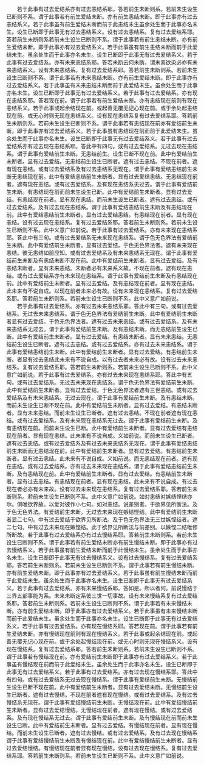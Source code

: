 <!-- { "loadSidebar": true } -->
　　若于此事有过去爱结系亦有过去恚结系耶。答若前生未断则系。若前未生设生已断则不系。谓于此事若有前生爱结未断。亦有前生恚结未断。即于此事亦有过去恚结系义。若于此事虽有前生爱结未断而前于此恚结未生虽余处生而于此事亦名未生。设生已断即于此事无有过去恚结系义。设有过去恚结系。复有过去爱结系耶。答若前生未断则系若前未生设生已断则不系。谓于此事若有前生恚结未断。亦有前生爱结未断。即于此事亦有过去爱结系义。若于此事虽有前生恚结未断而前于此爱结未生。虽余处生而于此事亦名未生。设生已断即于此事无有过去爱结系义。若于此事有过去爱结系。亦有未来恚结系耶。答若未断云何未断。谓未离欲染必亦有未来恚结系义。设有未来恚结系。复有过去爱结系耶。答若前生未断则系。若前未生设生已断则不系。谓于此事若有未来恚结未断。亦有前生爱结未断。即于此事亦有过去爱结系义。若于此事虽有未来恚结未断而前于此爱结未生。虽余处生而于此事亦名未生。设生已断即于此事无有过去爱结系义。若于此事有过去爱结系。亦有现在恚结系耶。答若现在前。谓于此事若有前生爱结未断。亦有恚结现在前则有现在恚结系义。若于此事或起余结现在前。或起善无覆无记心现在前。或于余处起恚结现在前。或无心时则无现在恚结系义。设有现在恚结系复有过去爱结系耶。答若前生未断则系。若前未生设生已断则不系。谓于此事若有恚结现在前亦有爱结前生未断。即于此事亦有过去爱结系义。若于此事虽有恚结现在前而前于此爱结未生。虽余处生而于此事亦名未生。设生已断即于此事无有过去爱结系义。若于此事有过去爱结系亦有过去现在恚结系耶。答此中有四句。或有过去爱结系。无过去现在恚结系。谓于此事有爱结前生未断。无恚结前生。设生已断不现在前。此中有爱结前生未断者。显有过去爱结。无恚结前生设生已断者。遮有过去恚结。不现在前者。遮有现在恚结。或有过去爱结系及有过去恚结系无现在。谓于此事有爱结恚结前生未断无恚结现在前。此中有爱结恚结前生未断者。显有过去爱结恚结。无恚结现在前者。遮有现在恚结。或有过去爱结系。及有现在恚结系无过去。谓于此事有爱结前生未断。有恚结现在前而前未生设生已断。此中有爱结前生未断者。显有过去爱结。有恚结现在前者。显有现在恚结。而前未生设生已断者。遮有过去恚结。或有过去爱结系。及有过去现在恚结系。谓于此事有爱结恚结前生未断及有恚结现在前。此中有爱结恚结前生未断者。显有过去爱结恚结。有恚结现在前者。显有现在恚结。设有过去现在恚结系。复有过去爱结系耶。答若前生未断则系。若前未生设生已断则不系。此中义意广如前说。若于此事有过去爱结系。亦有未来现在恚结系耶。答此中有三句。或有过去爱结系无未来现在恚结系。谓于色无色界法有爱结前生未断。此中有爱结前生未断者。显有过去爱结。于色无色界法者。遮有未来现在恚结。彼无恚结如前应知。或有过去爱结系及有未来恚结系无现在。谓于此事有爱结前生未断及有恚结未断不现在前。此中有爱结前生未断者。显有过去爱结。及有恚结未断者。显有未来恚结。未断者必有未来系义故。不现在前者。遮有现在恚结。或有过去爱结系亦有未来现在恚结系。谓于此事有爱结前生未断及有恚结现在前。此中有爱结前生未断者。显有过去爱结。及有恚结现在前者。显有现在恚结。此未来有不说自成。以现在前者未来必有故。设有未来现在恚结系。复有过去爱结系耶。答若前生未断则系。若前未生设生已断则不系。此中义意广如前说。
　　若于此事有过去爱结系。亦有过去未来恚结系耶。答此中有三句。或有过去爱结系。无过去未来恚结系。谓于色无色界法有爱结前生未断。此中有爱结前生未断者显有过去爱结。于色无色界法者。遮有过去未来恚结。或有过去爱结系。及有未来恚结系无过去。谓于此事有爱结前生未断。及有恚结未断。而无恚结前生设生已断。此中有爱结前生未断者。显有过去爱结。有恚结未断者。显有未来恚结。无恚结前生设生已断者。遮有过去恚结。或有过去爱结系。亦有过去未来恚结系。谓于此事有爱结恚结前生未断。此中有爱结前生未断者。显有过去爱结。有恚结前生未断。者显有过去恚结此未来有不说自成。以有过去者未来必有故。设有过去未来恚结系。复有过去爱结系耶。答若前生未断则系。若前未生设生已断则不系。此中义意广如前说。若于此事有过去爱结系。亦有过去未来现在恚结系耶。答此中有五句。或有过去爱结系。无过去未来现在恚结系。谓于色无色界法有爱结前生未断。此中有爱结前生未断者。显有过去爱结。于色无色界法者遮有三世恚结。或有过去爱结系及有未来恚结系。无过去现在。谓于此事有爱结前生未断。及有恚结未断。而前未生设生已断不现在前。此中有爱结前生未断者。显有过去爱结。有恚结未断者。显有未来恚结。而前未生设生已断者。遮有过去恚结。不现在前者遮有现在恚结。或有过去爱结系。及有未来现在恚结系无过去。谓于此事有爱结前生未断。及有恚结现在前。而前未生设生已断。此中有爱结前生未断者。显有过去爱结有恚结现在前者。显有现在恚结。此未来有不说自成。义如前说。而前未生设生已断者。遮有过去恚结。或有过去爱结系及有过去未来恚结系无现在。谓于此事有爱结恚结前生未断而无恚结现在前。此中有爱结前生未断者。显有过去爱结。有恚结前生未断者。显有过去恚结。此未来有不说自成。义如前说。而无恚结现在前者。遮有现在恚结。或有过去爱结系。亦有过去未来现在恚结系。谓于此事有爱结恚结前生未断。及有恚结现在前。此中有爱结前生未断者。显有过去爱结。有恚结前生未断者。显有过去恚结。有恚结现在前者。显有现在恚结。此未来有不说自成。有过去现在者必亦有未来故。设有过去未来现在恚结系。复有过去爱结系耶。答若前生未断则系。若前未生设生已断则不系。此中义意广如前说。如对恚结对嫉结悭结亦尔。俱唯欲界故。以爱对彼作小七句。如对恚结。说差别者。于欲界见所断法。及于色无色界法。有爱结前生未断。无过去未来现在嫉结悭结。此中有爱结前生未断者显二七句。中有过去爱结于欲界见所断法。及于色无色界法无三世嫉悭结者。遮二七句。中有过去未来现在嫉悭结。此于欲界见所断法与前差别。以嫉悭二结唯修所断故。若于此事有过去爱结系亦有过去慢结系耶。答若前生未断则系。若前未生设生已断则不系。谓于此事若有前生爱结未断亦有前生慢结未断。即于此事亦有过去慢结系义。若于此事虽有前生爱结未断而前于此慢结未生。虽余处生而于此事亦名未生。设生已断即于此事无有过去慢结系义。设有过去慢结系。复有过去爱结系耶。答若前生未断则系。若前未生设生已断则不系。谓于此事若有前生慢结未断。亦有前生爱结未断。即于此事亦有过去爱结系义。若于此事虽有前生慢结未断而前于此爱结未生。虽余处生而于此事亦名未生。设生已断即于此事无有过去爱结系义。若于此事有过去爱结系。亦有未来慢结系耶。答如是。所以者何。前说慢结于三界五部事能为系。未来未断定系彼三世一切事故。设有未来慢结系复有过去爱结系耶。答若前生未断则系。若前未生设生已断则不系。谓于此事若有未来慢结未断。亦有前生爱结未断。即于此事亦有过去爱结系义。若于此事虽有未来慢结未断而前于此爱结未生。虽余处生而于此事亦名未生。设生已断即于此事无有过去爱结系义。若于此事有过去爱结系。亦有现在慢结系耶。答若现在前。谓于此事若有前生爱结未断。亦有慢结现在前则有现在慢结系义。若于此事或起余结现在前。或起善无覆无记心现在前。或于余处起慢结现在前。或无心时则无现在慢结系义。设有现在慢结系。复有过去爱结系耶。答若前生未断则系。若前未生设生已断则不系。谓于此事若有慢结现在前。亦有爱结前生未断即于此事亦有过去爱结系义。若于此事虽有慢结现在前而前于此爱结未生。虽余处生而于此事亦名未生。设生已断即于此事无有过去爱结系义。若于此事有过去爱结系。亦有过去现在慢结系耶。答此中有四句。或有过去爱结系无过去现在慢结系。谓于此事有爱结前生未断。无慢结前生设生已断不现在前。此中有爱结前生未断者。显有过去爱结未断。无慢结前生设生已断者。遮有过去慢结。不现在前者遮有现在慢结。或有过去爱结系。及有过去慢结系无现在。谓于此事有爱结慢结前生未断。无慢结现在前。此中有爱结慢结前生未断者。显有过去爱结慢结。无慢结现在前者。遮有现在慢结。或有过去爱结系。及有现在慢结系无过去。谓于此事有爱结前生未断。及有慢结现在前而前未生设生已断。此中有爱结前生未断者。显有过去爱结。有慢结现在前者。显有现在慢结。而前未生设生已断者。遮有过去慢结。或有过去爱结系。及有过去现在慢结系谓于此事有爱结慢结前生未断及有慢结现在前。此中有爱结慢结前生未断者。显有过去爱结慢结。有慢结现在前者显有现在慢结。设有过去现在慢结系。复有过去爱结系耶。答若前生未断则系。若前未生设生已断则不系。此中义意广如前说。
